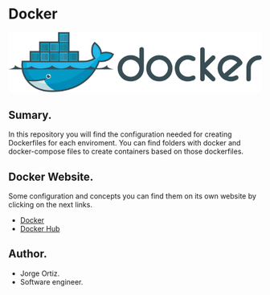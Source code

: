 # Docker

![](./images/docker.png)

## Sumary.

In this repository you will find the configuration needed for creating Dockerfiles for each enviroment.
You can find folders with docker and docker-compose files to create containers based on those dockerfiles.

## Docker Website.

Some configuration and concepts you can find them on its own website by clicking on the next links.

- [Docker]("https://www.docker.com/")
- [Docker Hub]("https://hub.docker.com/)

## Author.

* Jorge Ortiz.
* Software engineer.
